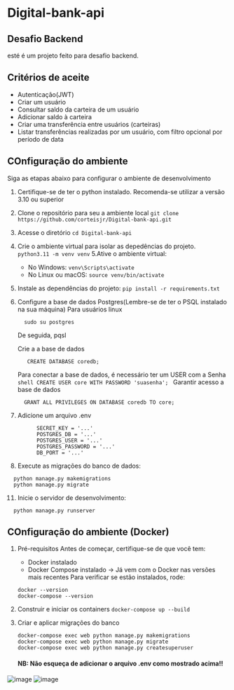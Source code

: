 # Digital-bank-api

## Desafio Backend

esté é um projeto feito para  desafio backend.

## Critérios de aceite

- Autenticação(JWT)
- Criar um usuário
- Consultar saldo da carteira de um usuário
- Adicionar saldo à carteira
- Criar uma transferência entre usuários (carteiras)
- Listar transferências realizadas por um usuário, com filtro opcional por período de data

## COnfiguração do ambiente
Siga as etapas abaixo para configurar o ambiente de desenvolvimento

1. Certifique-se de ter o python instalado. Recomenda-se utilizar a versão 3.10 ou superior
2. Clone o repositório para seu a ambiente local
 ``` git clone https://github.com/corteisjr/Digital-bank-api.git ```
3. Acesse o diretório
   ```cd Digital-bank-api```
4. Crie o ambiente virtual para isolar as depedências do projeto.
    ```python3.11 -m venv venv```
5.Ative o ambiente virtual:

    - No Windows:
    ```venv\Scripts\activate```
    - No Linux ou macOS:
    ```source venv/bin/activate```

6. Instale as dependências do projeto:
   ```pip install -r requirements.txt```
7. Configure a base de dados Postgres(Lembre-se de ter o PSQL instalado na sua máquina)
  Para usuários linux
   ```shell
     sudo su postgres
   ```
   De seguida, pqsl

   Crie a a base de dados
      ```shell
         CREATE DATABASE coredb;
      ```
   Para conectar a base de dados, é necessário ter um USER com a Senha
         ```shell
             CREATE USER core WITH PASSWORD 'suasenha';
          ```
   Garantir acesso a base de dados
     ```shell
       GRANT ALL PRIVILEGES ON DATABASE coredb TO core;
     ```
9.  Adicione um arquivo .env
    ```shell
          SECRET_KEY = '...'
          POSTGRES_DB = '...'
          POSTGRES_USER = '...'
          POSTGRES_PASSWORD = '...'
          DB_PORT = '...'
     ```
10.  Execute as migrações do banco de dados:

   ```shell
     python manage.py makemigrations
     python manage.py migrate
   ```
11. Inicie o servidor de desenvolvimento:

   ```shell
     python manage.py runserver
   ```
## COnfiguração do ambiente (Docker)
1. Pré-requisitos
   Antes de começar, certifique-se de que você tem:
   - Docker instalado
   - Docker Compose instalado → Já vem com o Docker nas versões mais recentes
   Para verificar se estão instalados, rode:
   ```
   docker --version
   docker-compose --version
   ```
2. Construir e iniciar os containers
   ```docker-compose up --build```

3. Criar e aplicar migrações do banco
    ```
    docker-compose exec web python manage.py makemigrations
    docker-compose exec web python manage.py migrate
    docker-compose exec web python manage.py createsuperuser
    ```

    #### NB: Não esqueça de adicionar o arquivo .env como mostrado acima!!

![image](https://github.com/user-attachments/assets/05d6fe6e-63c1-44d3-8fd2-c2a156fa71b4)
![image](https://github.com/user-attachments/assets/f285c7e5-ba7c-4e6a-9542-725d9f698def)


